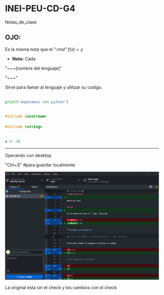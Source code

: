 # INEI-PEU-CD-G4

Notas_de_clase

## OJO:

Es la misma nota que el _".rmd"_ $f(x)=y$

- **Nota:** Cada

"~~~[nombre del lenguaje]"

"~~~"

Sirve para llamar al lenguaje y utilizar su codigo.

```python

print("empezamos con python")

```

```cpp

#include <iostream>

#include <string>

```

```r

x <- 56

```

---

Operando con desktop

"Ctrl+S" #para guardar localmente

![Cambios_realizados](image.png)

La original esta sin el check y los cambios con el check
